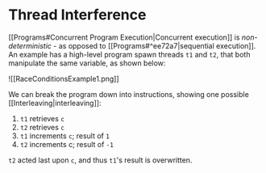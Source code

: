 # Thread Interference

[[Programs#Concurrent Program Execution|Concurrent execution]] is *non-deterministic* - as opposed to [[Programs#^ee72a7|sequential execution]]. An example has a high-level program spawn threads `t1` and `t2`, that both manipulate the same variable, as shown below:

![[RaceConditionsExample1.png]]

We can break the program down into instructions, showing one possible [[Interleaving|interleaving]]:
1) `t1` retrieves `c`
2) `t2` retrieves `c`
3) `t1` increments `c`; result of `1`
4) `t2` increments c; result of `-1`

`t2` acted last upon `c`, and thus `t1`'s result is overwritten.